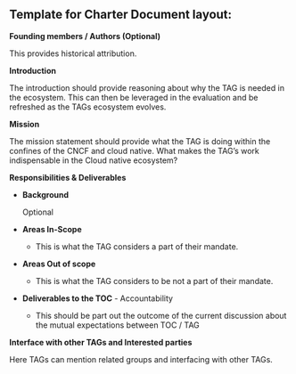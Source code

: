 ## Template for Charter Document layout:

**Founding members / Authors (Optional)**

This provides historical attribution.

**Introduction**

The introduction should provide reasoning about why the TAG is needed in the ecosystem.  This can then be leveraged in the evaluation and be refreshed as the TAGs ecosystem evolves.

**Mission**

The mission statement should provide what the TAG is doing within the confines of the CNCF and cloud native. What makes the TAG’s work indispensable in the Cloud native ecosystem?

**Responsibilities & Deliverables**



* **Background** 

     Optional

* **Areas In-Scope**
    * This is what the TAG considers a part of their mandate.
* **Areas Out of scope**
    * This is what the TAG considers to be not a part of their mandate.
* **Deliverables to the TOC** - Accountability 
    * This should be part out the outcome of the current discussion about the mutual expectations between TOC / TAG

**Interface with other TAGs and Interested parties**

Here TAGs can mention related groups and interfacing with other TAGs.
